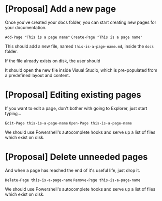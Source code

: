 # [Proposal] Add a new page

Once you've created your docs folder, you can start creating new pages for your documentation.

`Add-Page "This is a page name"`
`Create-Page "This is a page name"`

This should add a new file, named `this-is-a-page-name.md`, inside the `docs` folder.

If the file already exists on disk, the user should

It should open the new file inside Visual Studio, which is pre-populated from a predefined layout and content.

# [Proposal] Editing existing pages

If you want to edit a page, don't bother with going to Explorer, just start typing...

`Edit-Page this-is-a-page-name`
`Open-Page this-is-a-page-name`

We should use Powershell's autocomplete hooks and serve up a list of files which exist on disk.

# [Proposal] Delete unneeded pages

And when a page has reached the end of it's useful life, just drop it.

`Delete-Page this-is-a-page-name`
`Remove-Page this-is-a-page-name`

We should use Powershell's autocomplete hooks and serve up a list of files which exist on disk.